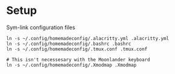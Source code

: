 # Setup
Sym-link configuration files

```
ln -s ~/.config/homemadeconfig/.alacritty.yml .alacritty.yml
ln -s ~/.config/homemadeconfig/.bashrc .bashrc
ln -s ~/.config/homemadeconfig/.tmux.conf .tmux.conf

# This isn't necessesary with the Moonlander keyboard
ln -s ~/.config/homemadeconfig/.Xmodmap .Xmodmap

```

